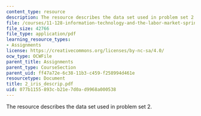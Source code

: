 ```yaml
---
content_type: resource
description: The resource describes the data set used in problem set 2.
file: /courses/11-128-information-technology-and-the-labor-market-spring-2005/077b1155893cb21e7d0ad9968a000538_2_iris_descrip.pdf
file_size: 42766
file_type: application/pdf
learning_resource_types:
- Assignments
license: https://creativecommons.org/licenses/by-nc-sa/4.0/
ocw_type: OCWFile
parent_title: Assignments
parent_type: CourseSection
parent_uid: ff47a72e-6c38-11b3-c459-f258994d461e
resourcetype: Document
title: 2_iris_descrip.pdf
uid: 077b1155-893c-b21e-7d0a-d9968a000538
---
```

The resource describes the data set used in problem set 2.